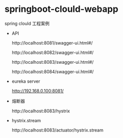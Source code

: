 # springboot-clould-webapp
spring clould 工程案例

* API 

  http://localhost:8081/swagger-ui.html#/
  
  http://localhost:8082/swagger-ui.html#/
  
  http://localhost:8083/swagger-ui.html#/
  
  http://localhost:8084/swagger-ui.html#/

* eureka server

  http://192.168.0.100:8081/
  
* 熔断器
  
  http://localhost:8083/hystrix
   
* hystrix.stream

  http://localhost:8083/actuator/hystrix.stream